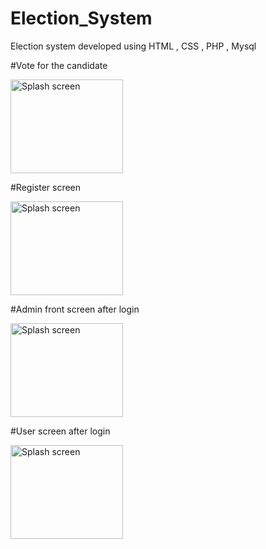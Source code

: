 # Election_System
Election system developed using HTML , CSS , PHP , Mysql


#Vote for the candidate

<img src="https://user-images.githubusercontent.com/30164269/38102611-c272048a-3351-11e8-9729-ee47f5b619c0.png" alt="Splash screen" width="180" height="150">



#Register screen

<img src="https://user-images.githubusercontent.com/30164269/38102612-c2832fa8-3351-11e8-9e46-3aa3fdcc7b95.png" alt="Splash screen" width="180" height="150">



#Admin front screen after login

<img src="https://user-images.githubusercontent.com/30164269/38102613-c292df84-3351-11e8-9f09-8ac53c55c49f.png" alt="Splash screen" width="180" height="150">



#User screen after login

<img src="https://user-images.githubusercontent.com/30164269/38102614-c29f0b24-3351-11e8-9716-a2b784a8f8d7.png" alt="Splash screen" width="180" height="150">
